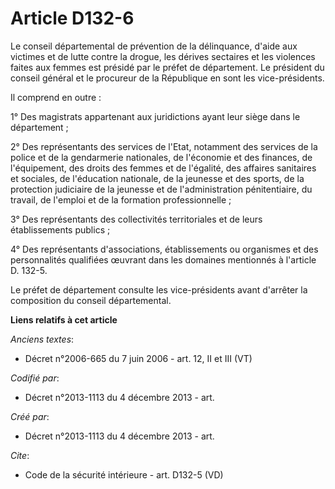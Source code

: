 # Article D132-6

Le conseil départemental de prévention de la délinquance, d'aide aux victimes et de lutte contre la drogue, les dérives
sectaires et les violences faites aux femmes est présidé par le préfet de département. Le président du conseil général et le
procureur de la République en sont les vice-présidents. 

Il comprend en outre : 

1° Des magistrats appartenant aux juridictions ayant leur siège dans le département ; 

2° Des représentants des services de l'Etat, notamment des services de la police et de la gendarmerie nationales, de
l'économie et des finances, de l'équipement, des droits des femmes et de l'égalité, des affaires sanitaires et sociales, de
l'éducation nationale, de la jeunesse et des sports, de la protection judiciaire de la jeunesse et de l'administration
pénitentiaire, du travail, de l'emploi et de la formation professionnelle ; 

3° Des représentants des collectivités territoriales et de leurs établissements publics ; 

4° Des représentants d'associations, établissements ou organismes et des personnalités qualifiées œuvrant dans les domaines
mentionnés à l'article D. 132-5. 

Le préfet de département consulte les vice-présidents avant d'arrêter la composition du conseil départemental.

**Liens relatifs à cet article**

_Anciens textes_:

  - Décret n°2006-665 du 7 juin 2006 - art. 12, II et III (VT)

_Codifié par_:

  - Décret n°2013-1113 du 4 décembre 2013 - art.

_Créé par_:

  - Décret n°2013-1113 du 4 décembre 2013 - art.

_Cite_:

  - Code de la sécurité intérieure - art. D132-5 (VD)
